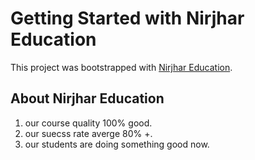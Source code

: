 # Getting Started with Nirjhar Education

This project was bootstrapped with [Nirjhar Education](https://github.com/facebook/create-react-app).

## About Nirjhar Education

1. our course quality 100% good.
2. our suecss rate averge 80% +.
3. our students are doing something good now.

